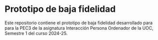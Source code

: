 # Prototipo de baja fidelidad
Este repositorio contiene el prototipo de baja fidelidad desarrollado para para la PEC3 de la asignatura Interacción Persona Ordenador de la UOC, Semestre 1 del curso 2024-25.
